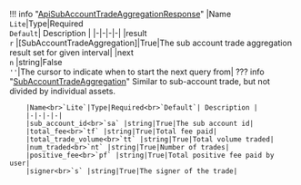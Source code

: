 !!! info "[ApiSubAccountTradeAggregationResponse](/../../schemas/api_sub_account_trade_aggregation_response)"
    |Name<br>`Lite`|Type|Required<br>`Default`| Description |
    |-|-|-|-|
    |result<br>`r` |[SubAccountTradeAggregation]|True|The sub account trade aggregation result set for given interval|
    |next<br>`n` |string|False<br>`''`|The cursor to indicate when to start the next query from|
    ??? info "[SubAccountTradeAggregation](/../../schemas/sub_account_trade_aggregation)"
        Similar to sub-account trade, but not divided by individual assets.<br>

        |Name<br>`Lite`|Type|Required<br>`Default`| Description |
        |-|-|-|-|
        |sub_account_id<br>`sa` |string|True|The sub account id|
        |total_fee<br>`tf` |string|True|Total fee paid|
        |total_trade_volume<br>`tt` |string|True|Total volume traded|
        |num_traded<br>`nt` |string|True|Number of trades|
        |positive_fee<br>`pf` |string|True|Total positive fee paid by user|
        |signer<br>`s` |string|True|The signer of the trade|

